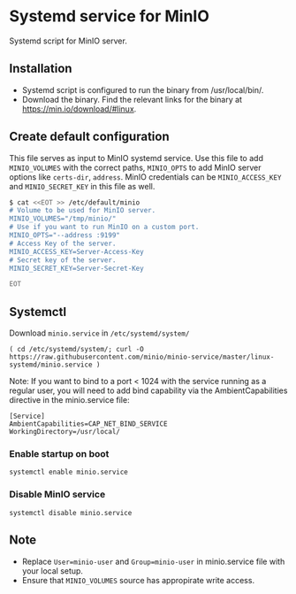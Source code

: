 # Systemd service for MinIO

Systemd script for MinIO server.

## Installation

- Systemd script is configured to run the binary from /usr/local/bin/.
- Download the binary. Find the relevant links for the binary at https://min.io/download/#linux.

## Create default configuration

This file serves as input to MinIO systemd service. Use this file to add `MINIO_VOLUMES` with the correct paths, `MINIO_OPTS` to add MinIO server options like `certs-dir`, `address`. MinIO credentials can be `MINIO_ACCESS_KEY` and `MINIO_SECRET_KEY` in this file as well.

```sh
$ cat <<EOT >> /etc/default/minio
# Volume to be used for MinIO server.
MINIO_VOLUMES="/tmp/minio/"
# Use if you want to run MinIO on a custom port.
MINIO_OPTS="--address :9199"
# Access Key of the server.
MINIO_ACCESS_KEY=Server-Access-Key
# Secret key of the server.
MINIO_SECRET_KEY=Server-Secret-Key

EOT
```

## Systemctl

Download `minio.service` in  `/etc/systemd/system/`
```
( cd /etc/systemd/system/; curl -O https://raw.githubusercontent.com/minio/minio-service/master/linux-systemd/minio.service )
```
Note: If you want to bind to a port < 1024 with the service running as a regular user, you will need to add bind capability via the AmbientCapabilities directive in the minio.service file:

```
[Service]
AmbientCapabilities=CAP_NET_BIND_SERVICE
WorkingDirectory=/usr/local/
```
### Enable startup on boot
```
systemctl enable minio.service
```

### Disable MinIO service
```
systemctl disable minio.service
```

## Note

- Replace ``User=minio-user`` and ``Group=minio-user`` in minio.service file with your local setup.
- Ensure that ``MINIO_VOLUMES`` source has appropirate write access.
